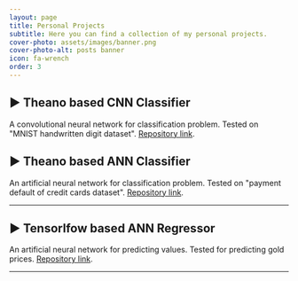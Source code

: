 ```yaml
---
layout: page
title: Personal Projects
subtitle: Here you can find a collection of my personal projects.
cover-photo: assets/images/banner.png
cover-photo-alt: posts banner
icon: fa-wrench
order: 3
---
```


## ► Theano based CNN Classifier

A convolutional neural network for classification problem. Tested on "MNIST handwritten digit dataset". [Repository link](https://github.com/theDIG95/MNIST-CNN).

## ► Theano based ANN Classifier

An artificial neural network for classification problem. Tested on "payment default of credit cards dataset". [Repository link](https://github.com/theDIG95/Payment-default-ANN).

---

## ► Tensorlfow based ANN Regressor

An artificial neural network for predicting values. Tested for predicting gold prices. [Repository link](https://github.com/theDIG95/Gold-prices-ANN).

---
